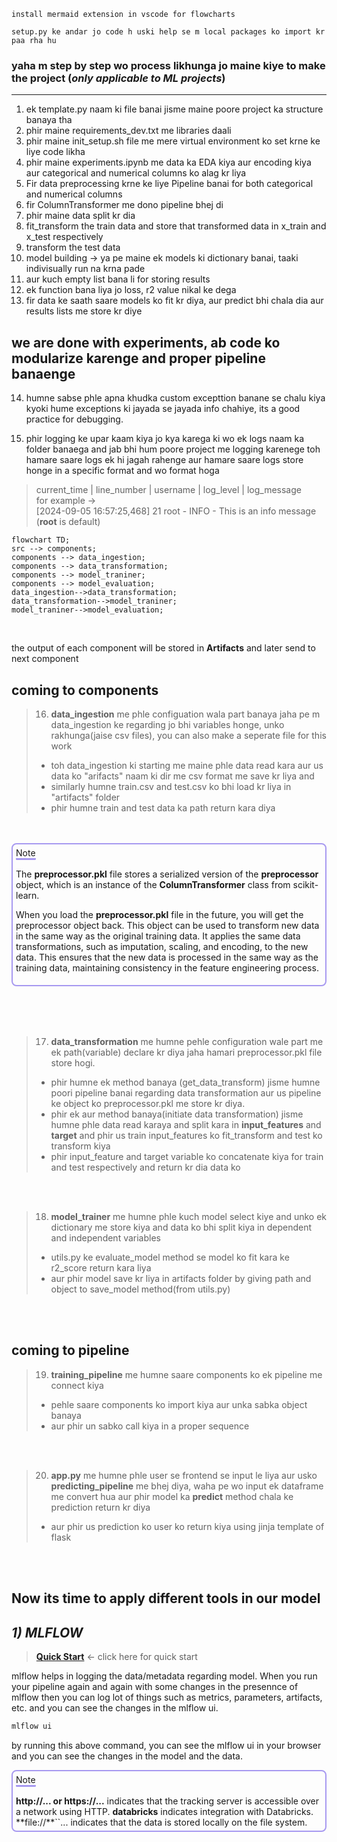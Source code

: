 ``` 
install mermaid extension in vscode for flowcharts
```
```
setup.py ke andar jo code h uski help se m local packages ko import kr paa rha hu
```


### yaha m step by step wo process likhunga jo maine kiye to make the project (*only applicable to ML projects*)
---
1. ek template.py naam ki file banai jisme maine poore project ka structure banaya tha
2. phir maine requirements_dev.txt me libraries daali
3. phir maine init_setup.sh file me mere virtual environment ko set krne ke liye code likha 
4. phir maine experiments.ipynb me data ka EDA kiya aur encoding kiya aur categorical and numerical columns ko alag kr liya
5. Fir data preprocessing krne ke liye Pipeline banai for both categorical and numerical columns
6. fir ColumnTransformer me dono pipeline bhej di
7. phir maine data split kr dia
8. fit_transform the train data and store that transformed data in x_train and x_test respectively
9. transform the test data
10. model building -> ya pe maine ek models ki dictionary banai, taaki indivisually run na krna pade
11. aur kuch empty list bana li for storing results
12. ek function bana liya jo loss, r2 value nikal ke dega
13. fir data ke saath saare models ko fit kr diya, aur predict bhi chala dia aur results lists me store kr diye
## we are done with experiments, ab code ko modularize karenge and proper pipeline banaenge

14. humne sabse phle apna khudka custom excepttion banane se chalu kiya kyoki hume 
exceptions ki jayada se jayada info chahiye, its a good practice for debugging.

15. phir logging ke upar kaam kiya jo kya karega ki wo ek logs naam ka folder banaega and jab bhi hum poore project me logging karenege toh hamare saare logs ek hi jagah rahenge aur hamare saare logs store honge in a specific format and wo format hoga 
> current_time | line_number | username | log_level | log_message\
>for example -> \
>[2024-09-05 16:57:25,468] 21 root - INFO - This is an info message\
>(**root** is default)


```mermaid
flowchart TD;
src --> components;
components --> data_ingestion;
components --> data_transformation;
components --> model_traniner;
components --> model_evaluation;
data_ingestion-->data_transformation;
data_transformation-->model_traniner;
model_traniner-->model_evaluation;
```

<BR>

the output of each component will be stored in **Artifacts** and later send to next component

## coming to components

> 16. **data_ingestion** me phle configuation wala part banaya jaha pe m data_ingestion ke regarding jo bhi variables honge, unko rakhunga(jaise csv files), you can also make a seperate file for this work
> - toh data_ingestion ki starting me maine phle data read kara aur us data ko "arifacts" naam ki dir me csv format me save kr liya and 
> -  similarly humne train.csv and test.csv ko bhi load kr liya in "artifacts" folder
> - phir humne train and test data ka path return kara diya 

<br>
<br>


<div style="padding : 5px;margin-bottom: 2rem ;border:2px solid rgb(167, 153, 240); border-radius :0.5rem">
<span style="margin-bottom:1rem;border-bottom: 3px solid rgb(167, 153, 240); border-radius :0.1rem">Note</span>
<br>
<br>
The <b>preprocessor.pkl</b> file stores a serialized version of the <b>preprocessor</b> object, which is an instance of the <b>ColumnTransformer</b> class from scikit-learn.

When you load the <b>preprocessor.pkl</b> file in the future, you will get the preprocessor object back. This object can be used to transform new data in the same way as the original training data. It applies the same data transformations, such as imputation, scaling, and encoding, to the new data. This ensures that the new data is processed in the same way as the training data, maintaining consistency in the feature engineering process.
</div>

<br>
<br>

> 17. **data_transformation** me humne pehle configuration wale part me ek path(variable) declare kr diya jaha hamari preprocessor.pkl file store hogi.
> - phir humne ek method banaya (get_data_transform) jisme humne poori pipeline banai regarding data transformation aur us pipeline ke object ko preprocessor.pkl me store kr diya.
> - phir ek aur method banaya(initiate data transformation) jisme humne phle data read karaya and split kara in **input_features** and **target** and phir us train input_features ko fit_transform and test ko transform kiya 
> - phir input_feature and target variable ko concatenate kiya for train and test respectively and return kr dia data ko

<br>
<br>



> 18. **model_trainer** me humne phle kuch model select kiye and unko ek dictionary me store kiya and data ko bhi split kiya in dependent and independent variables
> - utils.py ke evaluate_model method se model ko fit kara ke r2_score return kara liya
> - aur phir model save kr liya in artifacts folder by giving path and object to save_model method(from utils.py)

<br>
<br>

## coming to pipeline

> 19. **training_pipeline** me humne saare components ko ek pipeline me connect kiya
> - pehle saare components ko import kiya aur unka sabka object banaya
> - aur phir un sabko call kiya in a proper sequence

<br>
<br>

> 20. **app.py** me humne phle user se frontend se input le liya aur usko **predicting_pipeline** me bhej diya, waha pe wo input ek dataframe me convert hua aur phir model ka **predict** method chala ke prediction return kr diya
> - aur phir us prediction ko user ko return kiya using jinja template of flask

<br>
<br>

## Now its time to apply different tools in our model

 ## *1) MLFLOW*  
 >**[Quick Start](https://mlflow.org/docs/latest/getting-started/intro-quickstart/index.html)** <- click here for quick start

mlflow helps in logging the data/metadata regarding model. When you run your pipeline again and again with some changes in the presennce of mlflow then you can log lot of things such as metrics, parameters, artifacts, etc. and you can see the changes in the mlflow ui.
```bash
mlflow ui
```
by running this above command, you can see the mlflow ui in your browser and you can see the changes in the model and the data.









<div style="padding : 5px;margin-bottom: 2rem ;border:2px solid rgb(167, 153, 240); border-radius :0.5rem">
<span style="margin-bottom:1rem;border-bottom: 3px solid rgb(167, 153, 240); border-radius :0.1rem">Note</span>
<br>
<br>
<b>http://... or https://...</b> indicates that the tracking server is accessible over a network using HTTP.
<b>databricks</b> indicates integration with Databricks.
**file://**``... indicates that the data is stored locally on the file system.
</div>
